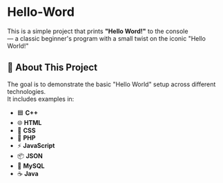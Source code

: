 # Hello-Word

This is a simple project that prints **"Hello Word!"** to the console  
— a classic beginner's program with a small twist on the iconic "Hello World!"

## 🚀 About This Project

The goal is to demonstrate the basic "Hello World" setup across different technologies.  
It includes examples in:

- 🟦 **C++**
- 🌐 **HTML**
- 🎨 **CSS**
- 🐘 **PHP**
- ⚡ **JavaScript**
- 📦 **JSON**
- 🐬 **MySQL**
- ☕ **Java**
